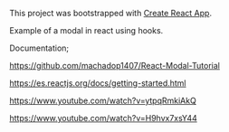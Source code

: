 This project was bootstrapped with [Create React App](https://github.com/facebook/create-react-app).

Example of a modal in react using hooks.

Documentation;

https://github.com/machadop1407/React-Modal-Tutorial

https://es.reactjs.org/docs/getting-started.html

https://www.youtube.com/watch?v=ytpqRmkiAkQ

https://www.youtube.com/watch?v=H9hvx7xsY44
